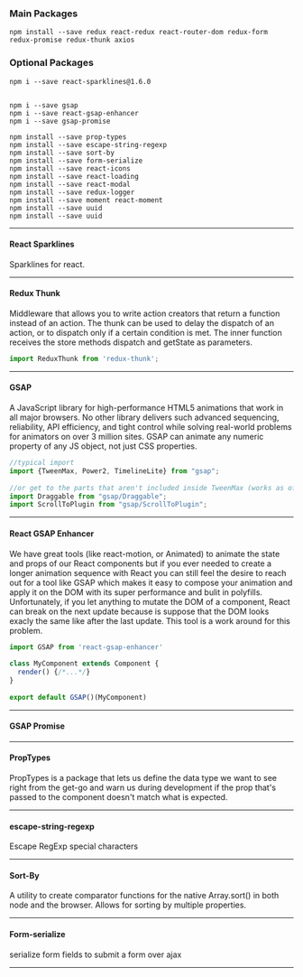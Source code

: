 ### Main Packages
```
npm install --save redux react-redux react-router-dom redux-form redux-promise redux-thunk axios

```

### Optional Packages
```
npm i --save react-sparklines@1.6.0 


npm i --save gsap
npm i --save react-gsap-enhancer
npm i --save gsap-promise

npm install --save prop-types
npm install --save escape-string-regexp
npm install --save sort-by
npm install --save form-serialize
npm install --save react-icons
npm install --save react-loading
npm install --save react-modal
npm install --save redux-logger
npm install --save moment react-moment
npm install --save uuid
npm install --save uuid
```
---
#### React Sparklines 

Sparklines for react.

---
#### Redux Thunk 

Middleware that allows you to write action creators that return a function instead of an action. The thunk can be used to delay the dispatch of an action, or to dispatch only if a certain condition is met. The inner function receives the store methods dispatch and getState as parameters.

```javascript
import ReduxThunk from 'redux-thunk';
```

---

#### GSAP

A JavaScript library for high-performance HTML5 animations that work in all major browsers. No other library delivers such advanced sequencing, reliability, API efficiency, and tight control while solving real-world problems for animators on over 3 million sites. GSAP can animate any numeric property of any JS object, not just CSS properties.

```javascript
//typical import
import {TweenMax, Power2, TimelineLite} from "gsap";
 
//or get to the parts that aren't included inside TweenMax (works as of 1.19.1):
import Draggable from "gsap/Draggable";
import ScrollToPlugin from "gsap/ScrollToPlugin";
```

---
#### React GSAP Enhancer

We have great tools (like react-motion, or Animated) to animate the state and props of our React components but if you ever needed to create a longer animation sequence with React you can still feel the desire to reach out for a tool like GSAP which makes it easy to compose your animation and apply it on the DOM with its super performance and bulit in polyfills. Unfortunately, if you let anything to mutate the DOM of a component, React can break on the next update because is suppose that the DOM looks exacly the same like after the last update. This tool is a work around for this problem.

```javascript
import GSAP from 'react-gsap-enhancer'
 
class MyComponent extends Component {
  render() {/*...*/}
}
 
export default GSAP()(MyComponent)
```

---

#### GSAP Promise

---

#### PropTypes

PropTypes is a package that lets us define the data type we want to see right from the get-go and warn us during development if the prop that's passed to the component doesn't match what is expected.

---

#### escape-string-regexp

Escape RegExp special characters

---

#### Sort-By

A utility to create comparator functions for the native Array.sort() in both node and the browser. Allows for sorting by multiple properties.

---

#### Form-serialize

serialize form fields to submit a form over ajax

---